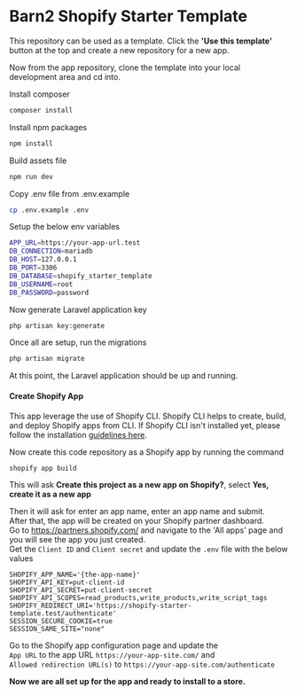# Barn2 Shopify Starter Template
This repository can be used as a template. Click the **'Use this template'** button at the top and create a new repository for a new app.

Now from the app repository, clone the template into your local development area and cd into.

Install composer
```sh
composer install
```
Install npm packages
```sh
npm install
```
Build assets file
```sh
npm run dev
```
Copy .env file from .env.example
```sh
cp .env.example .env
```
Setup the below env variables
```sh
APP_URL=https://your-app-url.test
DB_CONNECTION=mariadb
DB_HOST=127.0.0.1
DB_PORT=3306
DB_DATABASE=shopify_starter_template
DB_USERNAME=root
DB_PASSWORD=password
```
Now generate Laravel application key
```sh
php artisan key:generate
```
Once all are setup, run the migrations
```sh
php artisan migrate
```
At this point, the Laravel application should be up and running. 

#### Create Shopify App
This app leverage the use of Shopify CLI. Shopify CLI helps to create, build, and deploy Shopify apps from CLI. If Shopify CLI isn't installed yet, please follow the installation [guidelines here](https://shopify.dev/docs/api/shopify-cli).   

Now create this code repository as a Shopify app by running the command
```
shopify app build
```
This will ask **Create this project as a new app on Shopify?**, select 
**Yes, create it as a new app**

Then it will ask for enter an app name, enter an app name and submit.   
After that, the app will be created on your Shopify partner dashboard.   
Go to https://partners.shopify.com/ and navigate to the 'All apps' page and you will see the app you just created.   
Get the `Client ID` and `Client secret` and update the `.env` file with the below values
```
SHOPIFY_APP_NAME='{the-app-name}'
SHOPIFY_API_KEY=put-client-id
SHOPIFY_API_SECRET=put-client-secret
SHOPIFY_API_SCOPES=read_products,write_products,write_script_tags
SHOPIFY_REDIRECT_URI='https://shopify-starter-template.test/authenticate'
SESSION_SECURE_COOKIE=true
SESSION_SAME_SITE="none"
```

Go to the Shopify app configuration page and update the   
`App URL` to the app URL `https://your-app-site.com/` and   
`Allowed redirection URL(s)` to `https://your-app-site.com/authenticate`   

**Now we are all set up for the app and ready to install to a store.**

